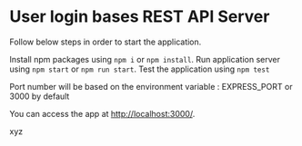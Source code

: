 # User login bases REST API Server

Follow below steps in order to start the application.

Install npm packages using `npm i` or `npm install`.
Run application server using `npm start` or `npm run start`.
Test the application using `npm test`

Port number will be based on the environment variable : EXPRESS_PORT or 3000 by default

You can access the app at [http://localhost:3000/](http://localhost:3000/).

xyz